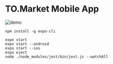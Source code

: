 # TO.Market Mobile App

![demo](https://github.com/HarrisonJackson/tomarketmobile/blob/master/screenshots/to_market_push.gif?raw=true)

```
npm install -g expo-cli
```

```
expo start
expo start --android
expo start --ios
expo eject
node ./node_modules/jest/bin/jest.js --watchAll
```
